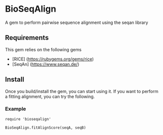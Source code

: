 # BioSeqAlign
A gem to perform pairwise sequence alignment using the seqan library

## Requirements

This gem relies on the following gems
* [RICE] (https://rubygems.org/gems/rice)
* [SeqAn] (https://www.seqan.de/)

## Install

Once you build/install the gem, you can start using it. If you want to perform a fitting alignment, you can try the following.

### Example
    
    require 'bioseqalign'

    BioSeqAlign.fitAlignScore(seqA, seqB)

